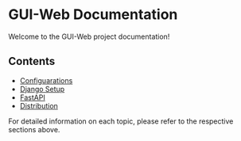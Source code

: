 # GUI-Web Documentation

Welcome to the GUI-Web project documentation!

## Contents

- [Configuarations](configurations.md)
- [Django Setup](django.md)
- [FastAPI](fastApi.md)
- [Distribution](distribution.md)

For detailed information on each topic, please refer to the respective sections above.
